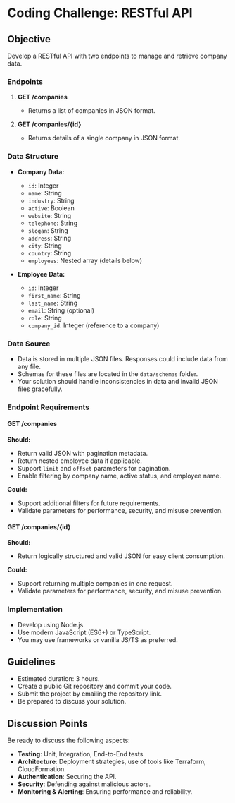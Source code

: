 
# Coding Challenge: RESTful API 

## Objective

Develop a RESTful API with two endpoints to manage and retrieve company data.

### Endpoints

1.  **GET /companies**
    
    -   Returns a list of companies in JSON format.
2.  **GET /companies/{id}**
    
    -   Returns details of a single company in JSON format.

### Data Structure

-   **Company Data:**
    
    -   `id`: Integer
    -   `name`: String
    -   `industry`: String
    -   `active`: Boolean
    -   `website`: String
    -   `telephone`: String
    -   `slogan`: String
    -   `address`: String
    -   `city`: String
    -   `country`: String
    -   `employees`: Nested array (details below)
-   **Employee Data:**
    
    -   `id`: Integer
    -   `first_name`: String
    -   `last_name`: String
    -   `email`: String (optional)
    -   `role`: String
    -   `company_id`: Integer (reference to a company)

### Data Source

-   Data is stored in multiple JSON files. Responses could include data from any file.
-   Schemas for these files are located in the `data/schemas` folder.
-   Your solution should handle inconsistencies in data and invalid JSON files gracefully.

### Endpoint Requirements

#### GET /companies

**Should:**

-   Return valid JSON with pagination metadata.
-   Return nested employee data if applicable.
-   Support `limit` and `offset` parameters for pagination.
-   Enable filtering by company name, active status, and employee name.

**Could:**

-   Support additional filters for future requirements.
-   Validate parameters for performance, security, and misuse prevention.

#### GET /companies/{id}

**Should:**

-   Return logically structured and valid JSON for easy client consumption.

**Could:**

-   Support returning multiple companies in one request.
-   Validate parameters for performance, security, and misuse prevention.

### Implementation

-   Develop using Node.js.
-   Use modern JavaScript (ES6+) or TypeScript.
-   You may use frameworks or vanilla JS/TS as preferred.

## Guidelines

-   Estimated duration: 3 hours.
-   Create a public Git repository and commit your code.
-   Submit the project by emailing the repository link.
-   Be prepared to discuss your solution.

## Discussion Points

Be ready to discuss the following aspects:

-   **Testing**: Unit, Integration, End-to-End tests.
-   **Architecture**: Deployment strategies, use of tools like Terraform, CloudFormation.
-   **Authentication**: Securing the API.
-   **Security**: Defending against malicious actors.
-   **Monitoring & Alerting**: Ensuring performance and reliability.
